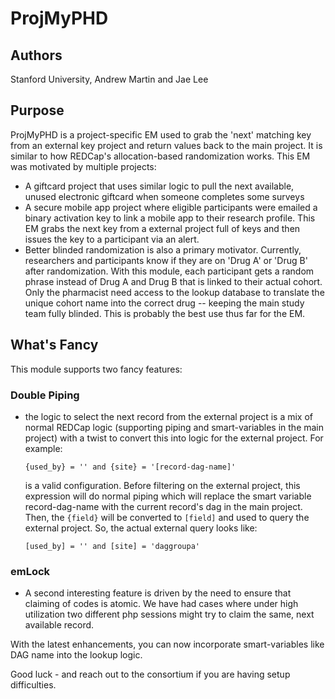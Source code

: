 # ProjMyPHD

## Authors
Stanford University, Andrew Martin and Jae Lee

## Purpose
ProjMyPHD is a project-specific EM used to grab the 'next' matching key from an external key project and return values back to the main project.  It is similar to how REDCap's allocation-based randomization works.
This EM was motivated by multiple projects:
- A giftcard project that uses similar logic to pull the next available, unused electronic giftcard when someone completes some surveys
- A secure mobile app project where eligible participants were emailed a binary activation key to link a mobile app to their research profile.  This EM grabs the next key from a external project full of keys and then issues the key to a participant via an alert.
- Better blinded randomization is also a primary motivator.  Currently, researchers and participants know if they are on 'Drug A' or 'Drug B' after randomization.  With this module, each participant gets a random phrase instead of Drug A and Drug B that is linked to their actual cohort.  Only the pharmacist need access to the lookup database to translate the unique cohort name into the correct drug -- keeping the main study team fully blinded.  This is probably the best use thus far for the EM.

## What's Fancy
This module supports two fancy features:

### Double Piping
* the logic to select the next record from the external project is a mix of normal REDCap logic (supporting piping and smart-variables in the main project) with a twist to convert this into logic for the external project.  For example:
    ```
    {used_by} = '' and {site} = '[record-dag-name]'
    ```
  is a valid configuration.  Before filtering on the external project, this expression will do normal piping which will replace the smart variable record-dag-name with the current record's dag in the main project.  Then, the `{field}` will be converted to `[field]` and used to query the external project.  So, the actual external query looks like:
    ```
    [used_by] = '' and [site] = 'daggroupa'
    ```

### emLock
* A second interesting feature is driven by the need to ensure that claiming of codes is atomic.  We have had cases where under high utilization two different php sessions might try to claim the same, next available record.  

With the latest enhancements, you can now incorporate smart-variables like DAG name into the lookup logic.

Good luck - and reach out to the consortium if you are having setup difficulties.
